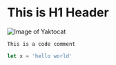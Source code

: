 # This is H1 Header

![Image of Yaktocat](https://octodex.github.com/images/yaktocat.png)

```
This is a code comment
```

``` javascript
let x = 'hello world'
```
